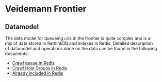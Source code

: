 # Veidemann Frontier

## Datamodel
The data model for queueing uris in the frontier is quite complex and is a mix of data stored in RethinkDB and indexes
in Redis. Detailed description of datamodel and operations done on the data can be found in the following documents: 
* [Crawl queue in Redis](redis_uri_queue.md)
* [Crawl Host Groups in Redis](redis_crawl_host_groups.md)
* [Already included in Redis](redis_already_included.md)